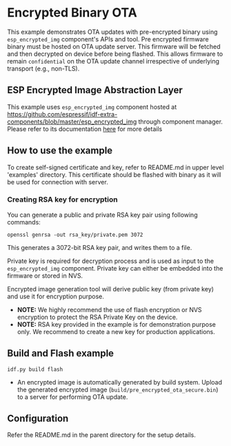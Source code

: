 
# Encrypted Binary OTA

This example demonstrates OTA updates with pre-encrypted binary using `esp_encrypted_img` component's APIs and tool. Pre encrypted firmware binary must be hosted on OTA update server. This firmware will be fetched and then decrypted on device before being flashed. This allows firmware to remain `confidential` on the OTA update channel irrespective of underlying transport (e.g., non-TLS).

## ESP Encrypted Image Abstraction Layer

This example uses `esp_encrypted_img` component hosted at https://github.com/espressif/idf-extra-components/blob/master/esp_encrypted_img through component manager. Please refer to its documentation [here](https://github.com/espressif/idf-extra-components/blob/master/esp_encrypted_img/README.md) for more details


## How to use the example

To create self-signed certificate and key, refer to README.md in upper level 'examples' directory. This certificate should be flashed with binary as it will be used for connection with server.

### Creating RSA key for encryption

You can generate a public and private RSA key pair using following commands:

`openssl genrsa -out rsa_key/private.pem 3072`

This generates a 3072-bit RSA key pair, and writes them to a file.

Private key is required for decryption process and is used as input to the `esp_encrypted_img` component. Private key can either be embedded into the firmware or stored in NVS.

Encrypted image generation tool will derive public key (from private key) and use it for encryption purpose.

* **NOTE:** We highly recommend the use of flash encryption or NVS encryption to protect the RSA Private Key on the device.
* **NOTE:** RSA key provided in the example is for demonstration purpose only. We recommend to create a new key for production applications.

## Build and Flash example

```
idf.py build flash
```

* An encrypted image is automatically generated by build system. Upload the generated encrypted image (`build/pre_encrypted_ota_secure.bin`) to a server for performing OTA update.


## Configuration

Refer the README.md in the parent directory for the setup details.
